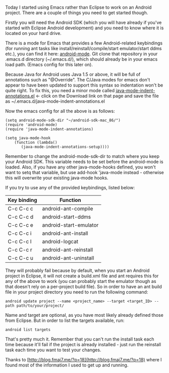 Today I started using Emacs rather than Eclipse to work on an Android project. There are a couple of things you need to get started though.

Firstly you will need the Android SDK (which you will have already if you've started with Eclipse Android development) and you need to know where it is located on your hard drive.

There is a mode for Emacs that provides a few Android-related keybindings (for running ant tasks like install/reinstall/compile/start emulator/start ddms etc.), you can find it here: [android-mode](http://github.com/remvee/android-mode). Git clone that repository in your .emacs.d directory (~/.emacs.d/), which should already be in your emacs load path. (Emacs config for this later on).

Because Java for Android uses Java 1.5 or above, it will be full of annotations such as "@Override". The C/Java modes for emacs don't appear to have been updated to support this syntax so indentation won't be quite right. To fix this, you need a minor mode called [java-mode-indent-annotations.el](http://www.emacswiki.org/cgi-bin/wiki/java-mode-indent-annotations.el) <- click on the Download link on that page and save the file as ~/.emacs.d/java-mode-indent-annotations.el

Now the emacs config for all the above is as follows:

    (setq android-mode-sdk-dir "~/android-sdk-mac_86/")
    (require 'android-mode)
    (require 'java-mode-indent-annotations)

    (setq java-mode-hook
        (function (lambda()
           (java-mode-indent-annotations-setup))))

Remember to change the android-mode-sdk-dir to match where you keep your Android SDK. This variable needs to be set before the android-mode is loaded. Also, if you have any other java-mode-hooks defined, you won't want to setq that variable, but use add-hook 'java-mode instead - otherwise this will overwrite your existing java-mode hooks.

If you try to use any of the provided keybindings, listed below:

<table>
  <thead>
    <tr>
      <th>Key binding</th>
      <th>Function</th>
    </tr>
  </thead>
  <tbody>
    <tr>
      <td>C-c C-c c</td>
      <td>android-ant-compile</td>
    </tr>
    <tr>
      <td>C-c C-c d</td>
      <td>android-start-ddms</td>
    </tr>
    <tr>
      <td>C-c C-c e</td>
      <td>android-start-emulator</td>
    </tr>
    <tr>
      <td>C-c C-c i</td>
      <td>android-ant-install</td>
    </tr>
    <tr>
      <td>C-c C-c l</td>
      <td>android-logcat</td>
    </tr>
    <tr>
      <td>C-c C-c r</td>
      <td>android-ant-reinstall</td>
    </tr>
    <tr>
      <td>C-c C-c u</td>
      <td>android-ant-uninstall</td>
    </tr>
  </tbody>
</table>
They will probably fail because by default, when you start an Android project in Eclipse, it will not create a build.xml file and ant requires this for any of the above to work (you can probably start the emulator though as that doesn't rely on a per-project build file). So in order to have an ant build file in your project directory you need to run the following command:

    android update project --name <project_name> --target <target_ID> --path path/to/your/project/

Name and target are optional, as you have most likely already defined those from Eclipse. But in order to list the targets available, run:

    android list targets

That's pretty much it. Remember that you can't run the install task each time because it'll fail if the project is already installed - just run the reinstall task each time you want to test your changes.

Thanks to [http://blog.fmaj7.me/?p=18](http://blog.fmaj7.me/?p=18) where I found most of the information I used to get up and running.